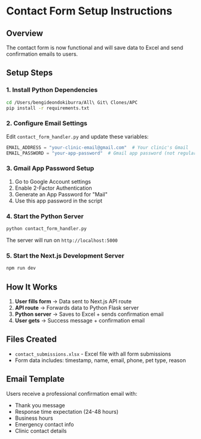 # Contact Form Setup Instructions

## Overview
The contact form is now functional and will save data to Excel and send confirmation emails to users.

## Setup Steps

### 1. Install Python Dependencies
```bash
cd /Users/bengideondokiburra/All\ Git\ Clones/APC
pip install -r requirements.txt
```

### 2. Configure Email Settings
Edit `contact_form_handler.py` and update these variables:
```python
EMAIL_ADDRESS = "your-clinic-email@gmail.com"  # Your clinic's Gmail
EMAIL_PASSWORD = "your-app-password"  # Gmail app password (not regular password)
```

### 3. Gmail App Password Setup
1. Go to Google Account settings
2. Enable 2-Factor Authentication
3. Generate an App Password for "Mail"
4. Use this app password in the script

### 4. Start the Python Server
```bash
python contact_form_handler.py
```
The server will run on `http://localhost:5000`

### 5. Start the Next.js Development Server
```bash
npm run dev
```

## How It Works

1. **User fills form** → Data sent to Next.js API route
2. **API route** → Forwards data to Python Flask server
3. **Python server** → Saves to Excel + sends confirmation email
4. **User gets** → Success message + confirmation email

## Files Created
- `contact_submissions.xlsx` - Excel file with all form submissions
- Form data includes: timestamp, name, email, phone, pet type, reason

## Email Template
Users receive a professional confirmation email with:
- Thank you message
- Response time expectation (24-48 hours)
- Business hours
- Emergency contact info
- Clinic contact details
